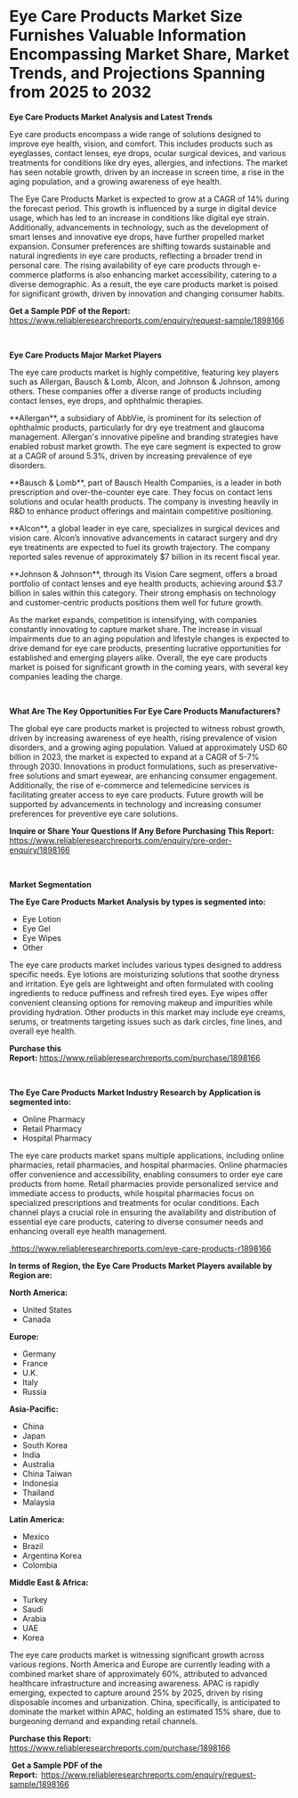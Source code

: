 <p><h1>Eye Care Products Market Size Furnishes Valuable Information Encompassing Market Share, Market Trends, and Projections Spanning from 2025 to 2032</h1></p><p><strong>Eye Care Products Market Analysis and Latest Trends</strong></p>
<p><p>Eye care products encompass a wide range of solutions designed to improve eye health, vision, and comfort. This includes products such as eyeglasses, contact lenses, eye drops, ocular surgical devices, and various treatments for conditions like dry eyes, allergies, and infections. The market has seen notable growth, driven by an increase in screen time, a rise in the aging population, and a growing awareness of eye health.</p><p>The Eye Care Products Market is expected to grow at a CAGR of 14% during the forecast period. This growth is influenced by a surge in digital device usage, which has led to an increase in conditions like digital eye strain. Additionally, advancements in technology, such as the development of smart lenses and innovative eye drops, have further propelled market expansion. Consumer preferences are shifting towards sustainable and natural ingredients in eye care products, reflecting a broader trend in personal care. The rising availability of eye care products through e-commerce platforms is also enhancing market accessibility, catering to a diverse demographic. As a result, the eye care products market is poised for significant growth, driven by innovation and changing consumer habits.</p></p>
<p><strong>Get a Sample PDF of the Report:&nbsp;</strong> <a href="https://www.reliableresearchreports.com/enquiry/request-sample/1898166?utm_campaign=3225&utm_medium=2&utm_source=Github&utm_content=ia&utm_term=19042025&utm_id=eye-care-products">https://www.reliableresearchreports.com/enquiry/request-sample/1898166</a></p>
<p>&nbsp;</p>
<p><strong>Eye Care Products Major Market Players</strong></p>
<p><p>The eye care products market is highly competitive, featuring key players such as Allergan, Bausch & Lomb, Alcon, and Johnson & Johnson, among others. These companies offer a diverse range of products including contact lenses, eye drops, and ophthalmic therapies.</p><p>**Allergan**, a subsidiary of AbbVie, is prominent for its selection of ophthalmic products, particularly for dry eye treatment and glaucoma management. Allergan's innovative pipeline and branding strategies have enabled robust market growth. The eye care segment is expected to grow at a CAGR of around 5.3%, driven by increasing prevalence of eye disorders.</p><p>**Bausch & Lomb**, part of Bausch Health Companies, is a leader in both prescription and over-the-counter eye care. They focus on contact lens solutions and ocular health products. The company is investing heavily in R&D to enhance product offerings and maintain competitive positioning.</p><p>**Alcon**, a global leader in eye care, specializes in surgical devices and vision care. Alcon’s innovative advancements in cataract surgery and dry eye treatments are expected to fuel its growth trajectory. The company reported sales revenue of approximately $7 billion in its recent fiscal year.</p><p>**Johnson & Johnson**, through its Vision Care segment, offers a broad portfolio of contact lenses and eye health products, achieving around $3.7 billion in sales within this category. Their strong emphasis on technology and customer-centric products positions them well for future growth.</p><p>As the market expands, competition is intensifying, with companies constantly innovating to capture market share. The increase in visual impairments due to an aging population and lifestyle changes is expected to drive demand for eye care products, presenting lucrative opportunities for established and emerging players alike. Overall, the eye care products market is poised for significant growth in the coming years, with several key companies leading the charge.</p></p>
<p>&nbsp;</p>
<p><strong>What Are The Key Opportunities For Eye Care Products Manufacturers?</strong></p>
<p><p>The global eye care products market is projected to witness robust growth, driven by increasing awareness of eye health, rising prevalence of vision disorders, and a growing aging population. Valued at approximately USD 60 billion in 2023, the market is expected to expand at a CAGR of 5-7% through 2030. Innovations in product formulations, such as preservative-free solutions and smart eyewear, are enhancing consumer engagement. Additionally, the rise of e-commerce and telemedicine services is facilitating greater access to eye care products. Future growth will be supported by advancements in technology and increasing consumer preferences for preventive eye care solutions.</p></p>
<p><strong>Inquire or Share Your Questions If Any Before Purchasing This Report:</strong> <a href="https://www.reliableresearchreports.com/enquiry/pre-order-enquiry/1898166?utm_campaign=3225&utm_medium=2&utm_source=Github&utm_content=ia&utm_term=19042025&utm_id=eye-care-products">https://www.reliableresearchreports.com/enquiry/pre-order-enquiry/1898166</a></p>
<p>&nbsp;</p>
<p><strong>Market Segmentation</strong></p>
<p><strong>The Eye Care Products Market Analysis by types is segmented into:</strong></p>
<p><ul><li>Eye Lotion</li><li>Eye Gel</li><li>Eye Wipes</li><li>Other</li></ul></p>
<p><p>The eye care products market includes various types designed to address specific needs. Eye lotions are moisturizing solutions that soothe dryness and irritation. Eye gels are lightweight and often formulated with cooling ingredients to reduce puffiness and refresh tired eyes. Eye wipes offer convenient cleansing options for removing makeup and impurities while providing hydration. Other products in this market may include eye creams, serums, or treatments targeting issues such as dark circles, fine lines, and overall eye health.</p></p>
<p><strong>Purchase this Report:&nbsp;</strong><a href="https://www.reliableresearchreports.com/purchase/1898166?utm_campaign=3225&utm_medium=2&utm_source=Github&utm_content=ia&utm_term=19042025&utm_id=eye-care-products">https://www.reliableresearchreports.com/purchase/1898166</a></p>
<p>&nbsp;</p>
<p><strong>The Eye Care Products Market Industry Research by Application is segmented into:</strong></p>
<p><ul><li>Online Pharmacy</li><li>Retail Pharmacy</li><li>Hospital Pharmacy</li></ul></p>
<p><p>The eye care products market spans multiple applications, including online pharmacies, retail pharmacies, and hospital pharmacies. Online pharmacies offer convenience and accessibility, enabling consumers to order eye care products from home. Retail pharmacies provide personalized service and immediate access to products, while hospital pharmacies focus on specialized prescriptions and treatments for ocular conditions. Each channel plays a crucial role in ensuring the availability and distribution of essential eye care products, catering to diverse consumer needs and enhancing overall eye health management.</p></p>
<p><a href="https://www.reliableresearchreports.com/eye-care-products-r1898166?utm_campaign=3225&utm_medium=2&utm_source=Github&utm_content=ia&utm_term=19042025&utm_id=eye-care-products">&nbsp;https://www.reliableresearchreports.com/eye-care-products-r1898166</a></p>
<p><strong>In terms of Region, the Eye Care Products Market Players available by Region are:</strong></p>
<p>
    <p> <strong> North America: </strong>
        <ul>
            <li>United States</li>
            <li>Canada</li>
        </ul>
        </p> 
    <p> <strong> Europe: </strong>
        <ul>
            <li>Germany</li>
            <li>France</li>
            <li>U.K.</li>
            <li>Italy</li>
            <li>Russia</li>
        </ul>
        </p> 
    <p> <strong> Asia-Pacific: </strong>
        <ul>
            <li>China</li>
            <li>Japan</li>
            <li>South Korea</li>
            <li>India</li>
            <li>Australia</li>
            <li>China Taiwan</li>
            <li>Indonesia</li>
            <li>Thailand</li>
            <li>Malaysia</li>
        </ul>
        </p> 
    <p> <strong> Latin America: </strong>
        <ul>
            <li>Mexico</li>
            <li>Brazil</li>
            <li>Argentina Korea</li>
            <li>Colombia</li>
        </ul>
        </p> 
    <p> <strong> Middle East & Africa: </strong>
        <ul>
            <li>Turkey</li>
            <li>Saudi</li>
            <li>Arabia</li>
            <li>UAE</li>
            <li>Korea</li>
        </ul>
    </p>
    </p>
<p><p>The eye care products market is witnessing significant growth across various regions. North America and Europe are currently leading with a combined market share of approximately 60%, attributed to advanced healthcare infrastructure and increasing awareness. APAC is rapidly emerging, expected to capture around 25% by 2025, driven by rising disposable incomes and urbanization. China, specifically, is anticipated to dominate the market within APAC, holding an estimated 15% share, due to burgeoning demand and expanding retail channels.</p></p>
<p><strong>Purchase this Report: </strong><a href="https://www.reliableresearchreports.com/purchase/1898166?utm_campaign=3225&utm_medium=2&utm_source=Github&utm_content=ia&utm_term=19042025&utm_id=eye-care-products">https://www.reliableresearchreports.com/purchase/1898166</a></p>
<p>&nbsp;<strong>Get a Sample PDF of the Report:&nbsp;&nbsp;</strong><a href="https://www.reliableresearchreports.com/enquiry/request-sample/1898166?utm_campaign=3225&utm_medium=2&utm_source=Github&utm_content=ia&utm_term=19042025&utm_id=eye-care-products">https://www.reliableresearchreports.com/enquiry/request-sample/1898166</a></p>
<p><strong></strong></p>
<p><p></p><p></p><p></p></p>